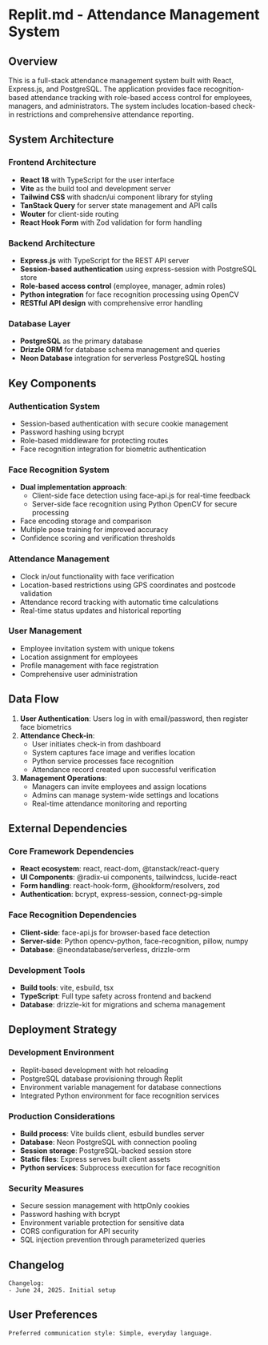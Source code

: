 # Replit.md - Attendance Management System

## Overview

This is a full-stack attendance management system built with React, Express.js, and PostgreSQL. The application provides face recognition-based attendance tracking with role-based access control for employees, managers, and administrators. The system includes location-based check-in restrictions and comprehensive attendance reporting.

## System Architecture

### Frontend Architecture
- **React 18** with TypeScript for the user interface
- **Vite** as the build tool and development server
- **Tailwind CSS** with shadcn/ui component library for styling
- **TanStack Query** for server state management and API calls
- **Wouter** for client-side routing
- **React Hook Form** with Zod validation for form handling

### Backend Architecture
- **Express.js** with TypeScript for the REST API server
- **Session-based authentication** using express-session with PostgreSQL store
- **Role-based access control** (employee, manager, admin roles)
- **Python integration** for face recognition processing using OpenCV
- **RESTful API design** with comprehensive error handling

### Database Layer
- **PostgreSQL** as the primary database
- **Drizzle ORM** for database schema management and queries
- **Neon Database** integration for serverless PostgreSQL hosting

## Key Components

### Authentication System
- Session-based authentication with secure cookie management
- Password hashing using bcrypt
- Role-based middleware for protecting routes
- Face recognition integration for biometric authentication

### Face Recognition System
- **Dual implementation approach**: 
  - Client-side face detection using face-api.js for real-time feedback
  - Server-side face recognition using Python OpenCV for secure processing
- Face encoding storage and comparison
- Multiple pose training for improved accuracy
- Confidence scoring and verification thresholds

### Attendance Management
- Clock in/out functionality with face verification
- Location-based restrictions using GPS coordinates and postcode validation
- Attendance record tracking with automatic time calculations
- Real-time status updates and historical reporting

### User Management
- Employee invitation system with unique tokens
- Location assignment for employees
- Profile management with face registration
- Comprehensive user administration

## Data Flow

1. **User Authentication**: Users log in with email/password, then register face biometrics
2. **Attendance Check-in**: 
   - User initiates check-in from dashboard
   - System captures face image and verifies location
   - Python service processes face recognition
   - Attendance record created upon successful verification
3. **Management Operations**:
   - Managers can invite employees and assign locations
   - Admins can manage system-wide settings and locations
   - Real-time attendance monitoring and reporting

## External Dependencies

### Core Framework Dependencies
- **React ecosystem**: react, react-dom, @tanstack/react-query
- **UI Components**: @radix-ui components, tailwindcss, lucide-react
- **Form handling**: react-hook-form, @hookform/resolvers, zod
- **Authentication**: bcrypt, express-session, connect-pg-simple

### Face Recognition Dependencies
- **Client-side**: face-api.js for browser-based face detection
- **Server-side**: Python opencv-python, face-recognition, pillow, numpy
- **Database**: @neondatabase/serverless, drizzle-orm

### Development Tools
- **Build tools**: vite, esbuild, tsx
- **TypeScript**: Full type safety across frontend and backend
- **Database**: drizzle-kit for migrations and schema management

## Deployment Strategy

### Development Environment
- Replit-based development with hot reloading
- PostgreSQL database provisioning through Replit
- Environment variable management for database connections
- Integrated Python environment for face recognition services

### Production Considerations
- **Build process**: Vite builds client, esbuild bundles server
- **Database**: Neon PostgreSQL with connection pooling
- **Session storage**: PostgreSQL-backed session store
- **Static files**: Express serves built client assets
- **Python services**: Subprocess execution for face recognition

### Security Measures
- Secure session management with httpOnly cookies
- Password hashing with bcrypt
- Environment variable protection for sensitive data
- CORS configuration for API security
- SQL injection prevention through parameterized queries

## Changelog

```
Changelog:
- June 24, 2025. Initial setup
```

## User Preferences

```
Preferred communication style: Simple, everyday language.
```